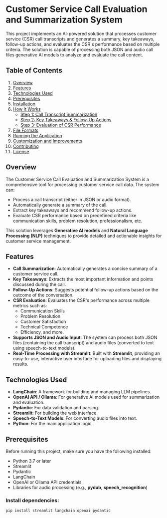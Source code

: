 # **Customer Service Call Evaluation and Summarization System**

This project implements an AI-powered solution that processes customer service (CSR) call transcripts and generates a summary, key takeaways, follow-up actions, and evaluates the CSR's performance based on multiple criteria. The solution is capable of processing both JSON and audio call files generative AI models to analyze and evaluate the call content.

## **Table of Contents**
1. [Overview](#overview)
2. [Features](#features)
3. [Technologies Used](#technologies-used)
4. [Prerequisites](#prerequisites)
5. [Installation](#installation)
6. [How It Works](#how-it-works)
    - [Step 1: Call Transcript Summarization](#step-1-call-transcript-summarization)
    - [Step 2: Key Takeaways & Follow-Up Actions](#step-2-key-takeaways--follow-up-actions)
    - [Step 3: Evaluation of CSR Performance](#step-3-evaluation-of-csr-performance)
7. [File Formats](#file-formats)
8. [Running the Application](#running-the-application)
9. [Customization and Improvements](#customization-and-improvements)
10. [Contributing](#contributing)
11. [License](#license)

## **Overview**

The Customer Service Call Evaluation and Summarization System is a comprehensive tool for processing customer service call data. The system can:
- Process a call transcript (either in JSON or audio format).
- Automatically generate a summary of the call.
- Extract key takeaways and recommend follow-up actions.
- Evaluate CSR performance based on predefined criteria like communication skills, problem resolution, professionalism, etc.

This solution leverages **Generative AI models** and **Natural Language Processing (NLP)** techniques to provide detailed and actionable insights for customer service management.

## **Features**
- **Call Summarization**: Automatically generates a concise summary of a customer service call.
- **Key Takeaways**: Extracts the most important information and points discussed during the call.
- **Follow-Up Actions**: Suggests potential follow-up actions based on the outcome of the conversation.
- **CSR Evaluation**: Evaluates the CSR's performance across multiple metrics such as:
  - Communication Skills
  - Problem Resolution
  - Customer Satisfaction
  - Technical Competence
  - Efficiency, and more.
- **Supports JSON and Audio Input**: The system can process both JSON files (containing the call transcript) and audio files (converted to text using speech-to-text models).
- **Real-Time Processing with Streamlit**: Built with **Streamlit**, providing an easy-to-use, interactive user interface for uploading files and displaying results.

## **Technologies Used**
- **LangChain**: A framework for building and managing LLM pipelines.
- **OpenAI API / Ollama**: For generative AI models used for summarization and evaluation.
- **Pydantic**: For data validation and parsing.
- **Streamlit**: For building the web interface.
- **Speech-to-Text Models**: For converting audio files into text.
- **Python**: For the main application logic.

## **Prerequisites**
Before running this project, make sure you have the following installed:
- Python 3.7 or later
- Streamlit
- Pydantic
- LangChain
- OpenAI or Ollama API credentials
- Libraries for audio processing (e.g., **pydub**, **speech_recognition**)

### Install dependencies:
```bash
pip install streamlit langchain openai pydantic
